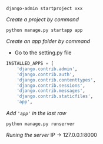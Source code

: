 ```shell
django-admin startproject xxx
```
*Create a project by command*

```shell
python manage.py startapp app
```
*Create an app folder by command*

- Go to the setting.py file
```python
INSTALLED_APPS = [
    'django.contrib.admin',
    'django.contrib.auth',
    'django.contrib.contenttypes',
    'django.contrib.sessions',
    'django.contrib.messages',
    'django.contrib.staticfiles',
    'app',
```
*Add `'app'` in the last row*

```shell
python manage.py runserver
```
*Runing the server*
	IP -> 127.0.0.1:8000
